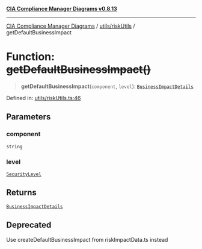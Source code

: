 [**CIA Compliance Manager Diagrams v0.8.13**](../../../README.md)

***

[CIA Compliance Manager Diagrams](../../../modules.md) / [utils/riskUtils](../README.md) / getDefaultBusinessImpact

# Function: ~~getDefaultBusinessImpact()~~

> **getDefaultBusinessImpact**(`component`, `level`): [`BusinessImpactDetails`](../../../types/interfaces/BusinessImpactDetails.md)

Defined in: [utils/riskUtils.ts:46](https://github.com/Hack23/cia-compliance-manager/blob/2f6ce8651c6fa9a0d9c8860576f0ee67ef038efd/src/utils/riskUtils.ts#L46)

## Parameters

### component

`string`

### level

[`SecurityLevel`](../../../types/cia/type-aliases/SecurityLevel.md)

## Returns

[`BusinessImpactDetails`](../../../types/interfaces/BusinessImpactDetails.md)

## Deprecated

Use createDefaultBusinessImpact from riskImpactData.ts instead
